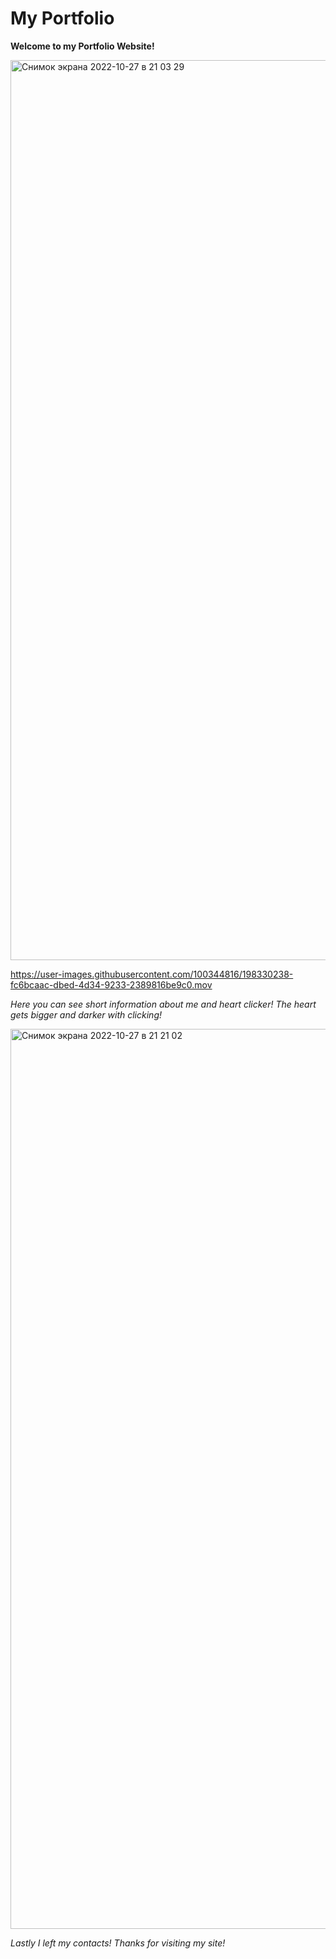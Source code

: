 # My Portfolio
**Welcome to my Portfolio Website!**


<img width="1440" alt="Снимок экрана 2022-10-27 в 21 03 29" src="https://user-images.githubusercontent.com/100344816/198327862-6087425a-6ec2-438e-a224-51c9fc2a5d0a.png">


https://user-images.githubusercontent.com/100344816/198330238-fc6bcaac-dbed-4d34-9233-2389816be9c0.mov


*Here you can see short information about me and heart clicker! The heart gets bigger and darker with clicking!*


<img width="1440" alt="Снимок экрана 2022-10-27 в 21 21 02" src="https://user-images.githubusercontent.com/100344816/198330963-62503561-a34d-4510-8d51-b218c5ca4a05.png">


*Lastly I left my contacts! Thanks for visiting my site!*
